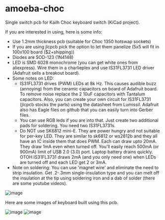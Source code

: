 # amoeba-choc
Single switch pcb for Kailh Choc keyboard switch (KiCad project).

If you are interested in using, here is some info:
- Use 1.2mm thickness pcb (suitable for Choc 1350 hotswap sockets)
- If you are using jlcpcb pick the option to let them panelize (5x5 will
    fit in 100x100 board ($2+shipping))
- Diodes are SOD-123 (1N4148)
- LED is SMD 6028 monochrome (you can get white ones from aliexpress). Wire
  them in a charlieplex and use IS31FL3731 LED driver (Adafruit sells a breakout
  board). 
- Some notes on LED:
    - IS31FL3731 drives (PWM) LEDs at 8k Hz. This causes audible buzz
      (annoying) from the ceramic capacitors on board of Adafruit board. To
      remove noise replace the 2 10uF capacitors with Tantalum capacitors.
      Also, you can create your own circuit for IS31FL3731 (jlcpcb stocks the
      parts) using the datasheet from Lumissil. Adafruit also has Eagle files
      on github that you can easily turn into Gerber files.
    - You can use RGB leds if you are into that. Just create two additional
      pads for soldering. You need two IS31FL3731s.
    - Do NOT use SK6812 mini-E. They are power hungry and not suitable for
      per-key LED. They are similar to sk6812 or ws2812b and they
      all have an IC inside them that does PWM. Each can draw upto 20mA. They
      draw 1mA even when turned off. You'll easily reach 500mA (or 900mA) limit
      of USB 2.0 (3.0) port. Laptop battery drains quickly. OTOH IS31FL3731
      draws 2mA (and you only need one) when LEDs are turned off and each LED get 2 or 3mA.
 - Note on soldering: You can use 'magnet wire' and eliminate the need to strip
   insulation. Get .2-.3mm single-insulation type and you can melt off the
   insulation at the tip using soldering iron and a dab of solder (there are
   some youtube videos).

  ![image](pcbv.png)

  Here are some images of keyboard built using this pcb.

  ![image](https://i.imgur.com/7HjXotx.jpg)
  ![image](https://i.imgur.com/o7rhdtJ.jpg)
